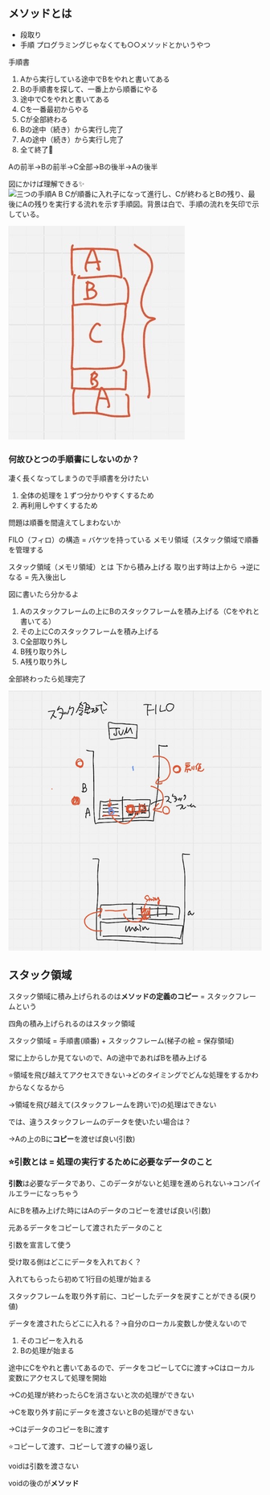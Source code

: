
## メソッドとは
- 段取り
- 手順
プログラミングじゃなくても○○メソッドとかいうやつ

手順書
1. Aから実行している途中でBをやれと書いてある
2. Bの手順書を探して、一番上から順番にやる
3. 途中でCをやれと書いてある
4. Cを一番最初からやる
5. Cが全部終わる
6. Bの途中（続き）から実行し完了
7. Aの途中（続き）から実行し完了
8. 全て終了🙌

Aの前半->Bの前半->C全部->Bの後半->Aの後半

図にかけば理解できる✨
![三つの手順A B Cが順番に入れ子になって進行し、Cが終わるとBの残り、最後にAの残りを実行する流れを示す手順図。背景は白で、手順の流れを矢印で示している。](../images/3−1.jpeg)

![A B Cの手順が階層的に並び、CがBの中に、BがAの中に入っている構造を示す図。手順の順序が視覚的に分かるように色分けされている。背景はシンプルで、手順名が大きく表示されている。](../images/3-2.jpeg)

### 何故ひとつの手順書にしないのか？

凄く長くなってしまうので手順書を分けたい

1. 全体の処理を１ずつ分かりやすくするため
2. 再利用しやすくするため

問題は順番を間違えてしまわないか

FILO（フィロ）の構造 = バケツを持っている
メモリ領域（スタック領域で順番を管理する

スタック領域（メモリ領域）とは
下から積み上げる
取り出す時は上から
->逆になる = 先入後出し

図に書いたら分かるよ

1. Aのスタックフレームの上にBのスタックフレームを積み上げる（Cをやれと書いてる）
2. その上にCのスタックフレームを積み上げる
3. C全部取り外し
4. B残り取り外し
5. A残り取り外し

全部終わったら処理完了

![スタック構造を示す図。A B Cのフレームが下から順に積み上げられ、Cが一番上にある。処理が終わるごとに上から順にフレームが取り外される様子が矢印で示されている。背景は白で、各フレームにA B Cと大きく書かれている。](../images/3-3.jpeg)

## スタック領域

スタック領域に積み上げられるのは**メソッドの定義のコピー** = スタックフレームという

四角の積み上げられるのはスタック領域

スタック領域 = 手順書(順番) + スタックフレーム(梯子の絵 = 保存領域)

常に上からしか見てないので、Aの途中であればBを積み上げる

⭐️領域を飛び越えてアクセスできない->どのタイミングでどんな処理をするかわからなくなるから

->領域を飛び越えて(スタックフレームを跨いで)の処理はできない

では、違うスタックフレームのデータを使いたい場合は？

->Aの上のBに**コピー**を渡せば良い(引数)

###  ⭐️引数とは = 処理の実行するために必要なデータのこと

**引数**は必要なデータであり、このデータがないと処理を進められない->コンパイルエラーになっちゃう

AにBを積み上げた時にはAのデータのコピーを渡せば良い(引数)

元あるデータをコピーして渡されたデータのこと

引数を宣言して使う

受け取る側はどこにデータを入れておく？

入れてもらったら初めて1行目の処理が始まる

スタックフレームを取り外す前に、コピーしたデータを戻すことができる(戻り値)

データを渡されたらどこに入れる？->自分のローカル変数しか使えないので

1. そのコピーを入れる
2. Bの処理が始まる

途中にCをやれと書いてあるので、データをコピーしてCに渡す->Cはローカル変数にアクセスして処理を開始

->Cの処理が終わったらCを消さないと次の処理ができない

->Cを取り外す前にデータを渡さないとBの処理ができない

->CはデータのコピーをBに渡す

⭐️コピーして渡す、コピーして渡すの繰り返し

voidは引数を渡さない

voidの後のが**メソッド**
